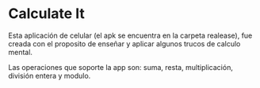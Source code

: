 # Calculate It
Esta aplicación de celular (el apk se encuentra en la carpeta realease), fue creada con el proposito de enseñar y aplicar algunos trucos de calculo mental.

Las operaciones que soporte la app son: suma, resta, multiplicación, división entera y modulo.
